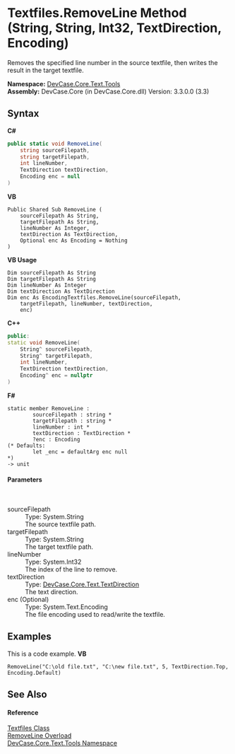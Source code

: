 # Textfiles.RemoveLine Method (String, String, Int32, TextDirection, Encoding)
 

Removes the specified line number in the source textfile, then writes the result in the target textfile.

**Namespace:**&nbsp;<a href="N_DevCase_Core_Text_Tools">DevCase.Core.Text.Tools</a><br />**Assembly:**&nbsp;DevCase.Core (in DevCase.Core.dll) Version: 3.3.0.0 (3.3)

## Syntax

**C#**<br />
``` C#
public static void RemoveLine(
	string sourceFilepath,
	string targetFilepath,
	int lineNumber,
	TextDirection textDirection,
	Encoding enc = null
)
```

**VB**<br />
``` VB
Public Shared Sub RemoveLine ( 
	sourceFilepath As String,
	targetFilepath As String,
	lineNumber As Integer,
	textDirection As TextDirection,
	Optional enc As Encoding = Nothing
)
```

**VB Usage**<br />
``` VB Usage
Dim sourceFilepath As String
Dim targetFilepath As String
Dim lineNumber As Integer
Dim textDirection As TextDirection
Dim enc As EncodingTextfiles.RemoveLine(sourceFilepath, 
	targetFilepath, lineNumber, textDirection, 
	enc)
```

**C++**<br />
``` C++
public:
static void RemoveLine(
	String^ sourceFilepath, 
	String^ targetFilepath, 
	int lineNumber, 
	TextDirection textDirection, 
	Encoding^ enc = nullptr
)
```

**F#**<br />
``` F#
static member RemoveLine : 
        sourceFilepath : string * 
        targetFilepath : string * 
        lineNumber : int * 
        textDirection : TextDirection * 
        ?enc : Encoding 
(* Defaults:
        let _enc = defaultArg enc null
*)
-> unit 

```


#### Parameters
&nbsp;<dl><dt>sourceFilepath</dt><dd>Type: System.String<br />The source textfile path.</dd><dt>targetFilepath</dt><dd>Type: System.String<br />The target textfile path.</dd><dt>lineNumber</dt><dd>Type: System.Int32<br />The index of the line to remove.</dd><dt>textDirection</dt><dd>Type: <a href="T_DevCase_Core_Text_TextDirection">DevCase.Core.Text.TextDirection</a><br />The text direction.</dd><dt>enc (Optional)</dt><dd>Type: System.Text.Encoding<br />The file encoding used to read/write the textfile.</dd></dl>

## Examples
This is a code example. 
**VB**<br />
``` VB
RemoveLine("C:\old file.txt", "C:\new file.txt", 5, TextDirection.Top, Encoding.Default)
```


## See Also


#### Reference
<a href="T_DevCase_Core_Text_Tools_Textfiles">Textfiles Class</a><br /><a href="Overload_DevCase_Core_Text_Tools_Textfiles_RemoveLine">RemoveLine Overload</a><br /><a href="N_DevCase_Core_Text_Tools">DevCase.Core.Text.Tools Namespace</a><br />